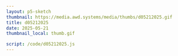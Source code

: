```yaml
---
layout: p5-sketch
thumbnail: https://media.awd.systems/media/thumbs/d05212025.gif
title: d05212025
date: 2025-05-21
thumbnail_local: thumb.gif

script: /code/d05212025.js
---
```

